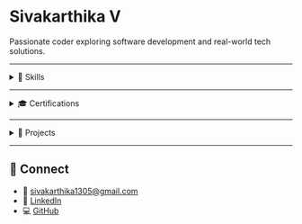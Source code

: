 # Sivakarthika V

Passionate coder exploring software development and real-world tech solutions.

---

<details>
  <summary>🔧 Skills</summary>

  - **Programming**: Java, C, Python  
  - **Soft Skills**: Adaptability, Time Management  
  - **Languages**: Tamil, English  
</details>

---

<details>
  <summary>🎓 Certifications</summary>

  - Microsoft Azure Fundamentals (2024)  
  - Java Full Stack – VEI Technologies (2024)  
  - Generative AI & Python – GUVI (2023)  
  - Competitive Programming – NIT (2025)
</details>

---

<details>
  <summary>🚀 Projects</summary>

  **🍕 Pizza Landing Page**  
  A responsive website for a fictional pizza shop.  
  **Tech**: HTML, CSS, JavaScript
</details>

---
## 🔗 Connect

- 📧 [sivakarthika1305@gmail.com](mailto:sivakarthika1305@gmail.com)  
- 💼 [LinkedIn](https://linkedin.com/in/sivakarthika-v)  
- 💻 [GitHub](https://github.com/Sivakarthika13)
